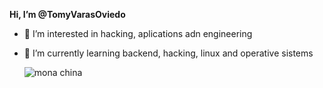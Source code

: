 **Hi, I’m @TomyVarasOviedo**
- 👀 I’m interested in hacking, aplications adn engineering
- 🌱 I’m currently learning backend, hacking, linux and operative sistems


    ![mona china](https://img1.picmix.com/output/stamp/normal/9/5/9/3/2093959_0ca00.png)

<!---
TomyVarasOviedo/TomyVarasOviedo is a ✨ special ✨ repository because its `README.md` (this file) appears on your GitHub profile.
You can click the Preview link to take a look at your changes.
--->
